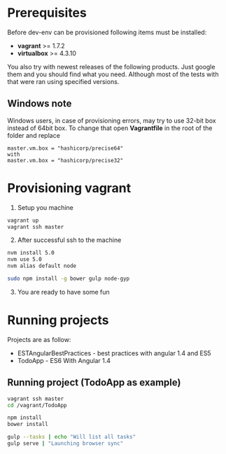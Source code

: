 # Prerequisites

Before dev-env can be provisioned following items must be installed:
* **vagrant** >= 1.7.2
* **virtualbox** >= 4.3.10

You also try with newest releases of the following products. Just
google them and you should find what you need. Although most of the tests
with that were ran using specified versions.

## Windows note
Windows users, in case of provisioning errors, may try to use 32-bit box
instead of 64bit box. To change that open **Vagrantfile** in the root of
the folder and replace

    master.vm.box = "hashicorp/precise64"
    with
    master.vm.box = "hashicorp/precise32"

# Provisioning vagrant

1. Setup you machine
```bash
vagrant up
vagrant ssh master
```
2. After successful ssh to the machine
```bash
nvm install 5.0
nvm use 5.0
nvm alias default node

sudo npm install -g bower gulp node-gyp
```

3. You are ready to have some fun

# Running projects

Projects are as follow:
* ESTAngularBestPractices - best practices with angular 1.4 and ES5
* TodoApp - ES6 With Angular 1.4

## Running project (TodoApp as example)

```bash
vagrant ssh master
cd /vagrant/TodoApp

npm install
bower install

gulp --tasks | echo "Will list all tasks"
gulp serve | "Launching browser sync"
```
